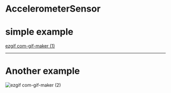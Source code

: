 # AccelerometerSensor

# simple example 
[ezgif com-gif-maker (1)](https://user-images.githubusercontent.com/41232970/95120801-c2b29f00-0756-11eb-89cb-ebe003d4f560.gif) 

*****************************************************

# Another  example
![ezgif com-gif-maker (2)](https://user-images.githubusercontent.com/41232970/95122070-a57ed000-0758-11eb-8505-6978ff1f13f3.gif)
